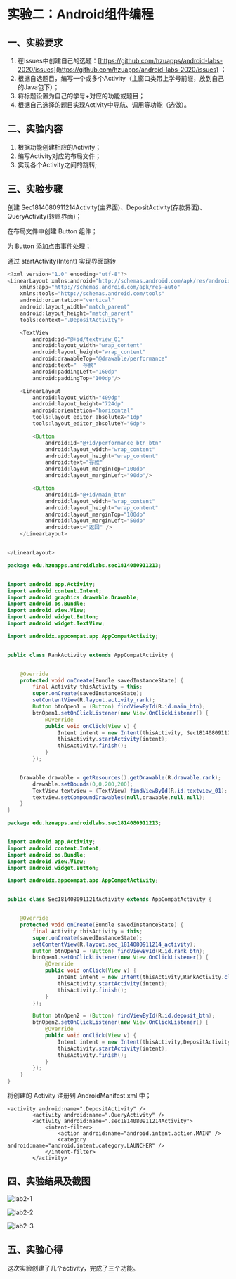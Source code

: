 # 实验二：Android组件编程

## 一、实验要求

1. 在Issues中创建自己的选题：[https://github.com/hzuapps/android-labs-2020/issues](https://github.com/hzuapps/android-labs-2020/issues) ；
2. 根据自选题目，编写一个或多个Activity（主窗口类带上学号前缀，放到自己的Java包下）；
3. 将标题设置为自己的学号+对应的功能或题目；
4. 根据自己选择的题目实现Activity中导航、调用等功能（选做）。

## 二、实验内容

1. 根据功能创建相应的Activity；
2. 编写Activity对应的布局文件；
3. 实现各个Activity之间的跳转;

## 三、实验步骤


创建 Sec1814080911214Activity(主界面)、DepositActivity(存款界面)、QueryActivity(转账界面)；

在布局文件中创建 Button 组件；

为 Button 添加点击事件处理；

通过 startActivity(Intent) 实现界面跳转

```java
<?xml version="1.0" encoding="utf-8"?>
<LinearLayout xmlns:android="http://schemas.android.com/apk/res/android"
    xmlns:app="http://schemas.android.com/apk/res-auto"
    xmlns:tools="http://schemas.android.com/tools"
    android:orientation="vertical"
    android:layout_width="match_parent"
    android:layout_height="match_parent"
    tools:context=".DepositActivity">

    <TextView
        android:id="@+id/textview_01"
        android:layout_width="wrap_content"
        android:layout_height="wrap_content"
        android:drawableTop="@drawable/performance"
        android:text="  存款"
        android:paddingLeft="160dp"
        android:paddingTop="100dp"/>

    <LinearLayout
        android:layout_width="409dp"
        android:layout_height="724dp"
        android:orientation="horizontal"
        tools:layout_editor_absoluteX="1dp"
        tools:layout_editor_absoluteY="6dp">

        <Button
            android:id="@+id/performance_btn_btn"
            android:layout_width="wrap_content"
            android:layout_height="wrap_content"
            android:text="存款"
            android:layout_marginTop="100dp"
            android:layout_marginLeft="90dp"/>

        <Button
            android:id="@+id/main_btn"
            android:layout_width="wrap_content"
            android:layout_height="wrap_content"
            android:layout_marginTop="100dp"
            android:layout_marginLeft="50dp"
            android:text="返回" />
    </LinearLayout>


</LinearLayout>
```

```java
package edu.hzuapps.androidlabs.sec1814080911213;


import android.app.Activity;
import android.content.Intent;
import android.graphics.drawable.Drawable;
import android.os.Bundle;
import android.view.View;
import android.widget.Button;
import android.widget.TextView;

import androidx.appcompat.app.AppCompatActivity;


public class RankActivity extends AppCompatActivity {


    @Override
    protected void onCreate(Bundle savedInstanceState) {
        final Activity thisActivity = this;
        super.onCreate(savedInstanceState);
        setContentView(R.layout.activity_rank);
        Button btnOpen1 = (Button) findViewById(R.id.main_btn);
        btnOpen1.setOnClickListener(new View.OnClickListener() {
            @Override
            public void onClick(View v) {
                Intent intent = new Intent(thisActivity, Sec1814080911213Activity.class);
                thisActivity.startActivity(intent);
                thisActivity.finish();
            }
        });


	Drawable drawable = getResources().getDrawable(R.drawable.rank);
        drawable.setBounds(0,0,200,200);
        TextView textview = (TextView) findViewById(R.id.textview_01);
        textview.setCompoundDrawables(null,drawable,null,null);
    }
}
```

```java
package edu.hzuapps.androidlabs.sec1814080911213;


import android.app.Activity;
import android.content.Intent;
import android.os.Bundle;
import android.view.View;
import android.widget.Button;

import androidx.appcompat.app.AppCompatActivity;


public class Sec1814080911214Activity extends AppCompatActivity {


    @Override
    protected void onCreate(Bundle savedInstanceState) {
        final Activity thisActivity = this;
        super.onCreate(savedInstanceState);
        setContentView(R.layout.sec_1814080911214_activity);
        Button btnOpen1 = (Button) findViewById(R.id.rank_btn);
        btnOpen1.setOnClickListener(new View.OnClickListener() {
            @Override
            public void onClick(View v) {
                Intent intent = new Intent(thisActivity,RankActivity.class);
                thisActivity.startActivity(intent);
                thisActivity.finish();
            }
        });

        Button btnOpen2 = (Button) findViewById(R.id.deposit_btn);
        btnOpen2.setOnClickListener(new View.OnClickListener() {
            @Override
            public void onClick(View v) {
                Intent intent = new Intent(thisActivity,DepositActivity.class);
                thisActivity.startActivity(intent);
                thisActivity.finish();
            }
        });
    }
}
```



将创建的 Activity 注册到 AndroidManifest.xml 中；

```sssisixml
<activity android:name=".DepositActivity" />
        <activity android:name=".QueryActivity" />
        <activity android:name=".sec1814080911214Activity">
            <intent-filter>
                <action android:name="android.intent.action.MAIN" />
                <category android:name="android.intent.category.LAUNCHER" />
            </intent-filter>
        </activity>
```

## 四、实验结果及截图


![lab2-1](https://github.com/liaopode/android-labs-2020/blob/master/students/sec1814080911214/2-1.png)

![lab2-2](https://github.com/liaopode/android-labs-2020/blob/master/students/sec1814080911214/2-2.png)

![lab2-3](https://github.com/liaopode/android-labs-2020/blob/master/students/sec1814080911214/2-3.png)









## 五、实验心得

这次实验创建了几个activity，完成了三个功能。